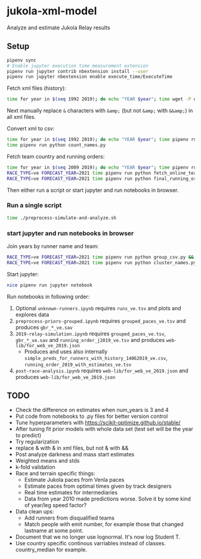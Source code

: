 # jukola-xml-model
Analyze and estimate Jukola Relay results

## Setup
```bash
pipenv sync
# Enable jupyter execution time measurement extension
pipenv run jupyter contrib nbextension install --user
pipenv run jupyter nbextension enable execute_time/ExecuteTime
```

Fetch xml files (history):

```bash
time for year in $(seq 1992 2019); do echo "YEAR $year"; time wget -P data https://results.jukola.com/tulokset/results_j${year}_ju.xml; done
```
Next manually replace `&` characters with `&amp;` (but not `&amp;` with `&&amp;`) in all xml files.

Convert xml to csv:

```bash
time for year in $(seq 1992 2019); do echo "YEAR $year"; time pipenv run python result_xml_to_csv.py $year ve && head data/results_with_dist_j${year}_ve.tsv; done
time pipenv run python count_names.py
```

Fetch team country and running orders:

```bash
time for year in $(seq 2009 2019); do echo "YEAR $year"; time pipenv run python fetch_team_countries.py ${year} && wc data/team_countries_j${year}_ju.tsv; done
RACE_TYPE=ve FORECAST_YEAR=2021 time pipenv run python fetch_online_team_countries.py && RACE_TYPE=ju FORECAST_YEAR=2021 time pipenv run python fetch_online_team_countries.py 
RACE_TYPE=ve FORECAST_YEAR=2021 time pipenv run python final_running_order.py && RACE_TYPE=ju FORECAST_YEAR=2021 time pipenv run python final_running_order.py  # Post race running order from results
```

Then either run a script or start jupyter and run notebooks in browser.

### Run a single script 
```bash
time ./preprocess-simulate-and-analyze.sh
```

### start jupyter and run notebooks in browser
Join years by runner name and team:

```bash
RACE_TYPE=ve FORECAST_YEAR=2021 time pipenv run python group_csv.py && RACE_TYPE=ju FORECAST_YEAR=2021 time pipenv run python group_csv.py
RACE_TYPE=ve FORECAST_YEAR=2021 time pipenv run python cluster_names.py && RACE_TYPE=ju FORECAST_YEAR=2021 time pipenv run python cluster_names.py
```


Start jupyter:
```bash
nice pipenv run jupyter notebook
```

Run notebooks in following order:
1. Optional `unknown-runners.ipynb` requires `runs_ve.tsv` and plots and explores data
1. `preprocess-priors-grouped.ipynb` requires `grouped_paces_ve.tsv` and produces `gbr_*_ve.sav`
1. `2019-relay-simulation.ipynb` requires `grouped_paces_ve.tsv`, `gbr_*_ve.sav` and `running_order_j2019_ve.tsv` and produces `web-lib/for_web_ve_2019.json`
    - Produces and uses also internally `simple_preds_for_runners_with_history_14062019_ve.csv`, `running_order_2019_with_estimates_ve.tsv` 
1. `post-race-analysis.ipynb` requires `web-lib/for_web_ve_2019.json` and produces `web-lib/for_web_ve_2019.json`


## TODO

* Check the difference on estimates when num_years is 3 and 4 
* Put code from notebooks to .py files for better version control
* Tune hyperparameters with https://scikit-optimize.github.io/stable/
* After tuning fit prior models with whole data set (test set will be the year to predict)
* Try regularization
* replace & with &amp; in xml files, but not &amp; with &&amp;
* Post analyze darkness and mass start estimates
* Weighted means and stds
* k-fold validation
* Race and terrain specific things:
  * Estimate Jukola paces from Venla paces
  * Estimate paces from optimal times given by track designers
  * Real time estimates for intermediaries
  * Data from year 2010 made predictions worse. Solve it by some kind of year/leg speed factor?
* Data clean ups:
  * Add runners from disqualified teams
  * Match people with emit number, for example those that changed lastname at some point.
* Document that we no longer use lognormal. It's now log Student T. 
* Use country specific continous varriables instead of classes. country_median for example. 
    